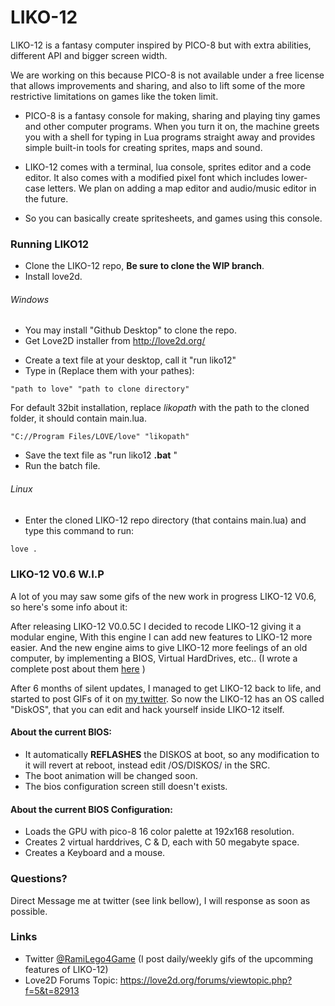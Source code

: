 # LIKO-12
LIKO-12 is a fantasy computer inspired by PICO-8 but with extra abilities, different API and bigger screen width.

We are working on this because PICO-8 is not available under a free license that allows
improvements and sharing, and also to lift some of the more restrictive limitations on games
like the token limit.

* PICO-8 is a fantasy console for making, sharing and playing tiny games and other computer programs. When you turn it on, the machine greets you with a shell for typing in Lua programs straight away and provides simple built-in tools for creating sprites, maps and sound.

* LIKO-12 comes with a terminal, lua console, sprites editor and a code editor. It also comes with a modified pixel font which includes lower-case letters. We plan on adding a map editor and audio/music editor in the future.

* So you can basically create spritesheets, and games using this console.


### Running LIKO12

+ Clone the LIKO-12 repo, __Be sure to clone the WIP branch__.
+ Install love2d.

###### Windows
* You may install "Github Desktop" to clone the repo.
* Get Love2D installer from http://love2d.org/
+ Create a text file at your desktop, call it "run liko12"
+ Type in (Replace them with your pathes): 
```batch
"path to love" "path to clone directory"
```
For default 32bit installation, replace _likopath_ with the path to the cloned folder, it should contain main.lua.
```batch
"C://Program Files/LOVE/love" "likopath"
```
+ Save the text file as "run liko12 __.bat__ "
+ Run the batch file.

###### Linux

+ Enter the cloned LIKO-12 repo directory (that contains main.lua) and type this command to run:
```sh
love .
```

### LIKO-12 V0.6 W.I.P

A lot of you may saw some gifs of the new work in progress LIKO-12 V0.6, so here's some info about it:

After releasing LIKO-12 V0.0.5C I decided to recode LIKO-12 giving it a modular engine, With this engine I can add new features to LIKO-12 more easier. And the new engine aims to give LIKO-12 more feelings of an old computer, by implementing a BIOS, Virtual HardDrives, etc.. (I wrote a complete post about them [here](https://love2d.org/forums/viewtopic.php?f=5&t=82913&sid=833fce88787f90bea3e42ec36b7405e4&start=30#p205731) )

After 6 months of silent updates, I managed to get LIKO-12 back to life, and started to post GIFs of it on [my twitter](https://twitter.com/ramilego4game). So now the LIKO-12 has an OS called "DiskOS", that you can edit and hack yourself inside LIKO-12 itself.

#### About the current BIOS:

* It automatically __REFLASHES__ the DISKOS at boot, so any modification to it will revert at reboot, instead edit /OS/DISKOS/ in the SRC.
* The boot animation will be changed soon.
* The bios configuration screen still doesn't exists.

#### About the current BIOS Configuration:

* Loads the GPU with pico-8 16 color palette at 192x168 resolution.
* Creates 2 virtual harddrives, C & D, each with 50 megabyte space.
* Creates a Keyboard and a mouse.

### Questions?
Direct Message me at twitter (see link bellow), I will response as soon as possible.

### Links

- Twitter [@RamiLego4Game](https://twitter.com/ramilego4game) (I post daily/weekly gifs of the upcomming features of LIKO-12)
- Love2D Forums Topic: https://love2d.org/forums/viewtopic.php?f=5&t=82913
